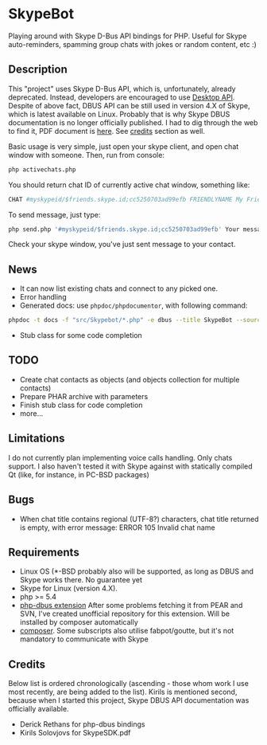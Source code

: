 SkypeBot
========
Playing around with Skype D-Bus API bindings for PHP.
Useful for Skype auto-reminders, spamming group chats with jokes or random content, etc :)

Description
-----------
This "project" uses Skype D-Bus API, which is, unfortunately, already deprecated. Instead, developers are encouraged to use [Desktop API](https://support.skype.com/en/faq/FA214).
Despite of above fact, DBUS API can be still used in version 4.X of Skype, which is latest available on Linux. Probably that is why Skype DBUS documentation is no longer officially published. I had to dig through the web to find it, PDF document is [here](http://kirils.org/skype/stuff/pdf/2013/SkypeSDK.pdf). See [credits](#credits) section as well.

Basic usage is very simple, just open your skype client, and open chat window with someone. Then, run from console:

```bash
php activechats.php
```

You should return chat ID of currently active chat window, something like:

```bash
CHAT #myskypeid/$friends.skype.id;cc5250703ad99efb FRIENDLYNAME My Friend Name
```

To send message, just type:

```bash
php send.php '#myskypeid/$friends.skype.id;cc5250703ad99efb' Your message here
```

Check your skype window, you've just sent message to your contact.

News
----
* It can now list existing chats and connect to any picked one.
* Error handling
* Generated docs: use `phpdoc/phpdocumentor`, with following command:

```bash
phpdoc -t docs -f "src/Skypebot/*.php" -e dbus --title SkypeBot --sourcecode -p --parseprivate --validate
```

* Stub class for some code completion

TODO
----
* Create chat contacts as objects (and objects collection for multiple contacts)
* Prepare PHAR archive with parameters
* Finish stub class for code completion
* more...

Limitations
-----------
I do not currently plan implementing voice calls handling. Only chats support. I also haven't tested it with Skype against with statically compiled Qt (like, for instance, in PC-BSD packages)

Bugs
----
* When chat title contains regional (UTF-8?) characters, chat title returned is empty, with error message:
ERROR 105 Invalid chat name

Requirements
------------
* Linux OS (*-BSD probably also will be supported, as long as DBUS and Skype works there. No guarantee yet
* Skype for Linux (version 4.X).
* php >= 5.4
* [php-dbus extension](https://github.com/nephre/php-dbus) After some problems fetching it from PEAR and SVN, I've created unofficial repository for this extension. Will be installed by composer automatically
* [composer](https://getcomposer.org/download/). Some subscripts also utilise fabpot/goutte, but it's not mandatory to communicate with Skype

Credits
-------
Below list is ordered chronologically (ascending - those whom work I use most recently, are being added to the list). Kirils is mentioned second, because when I started this project, Skype DBUS API documentation was officially available.

* Derick Rethans for php-dbus bindings
* Kirils Solovjovs for SkypeSDK.pdf
